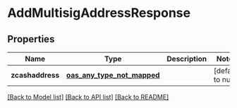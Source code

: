 # AddMultisigAddressResponse
## Properties

| Name | Type | Description | Notes |
|------------ | ------------- | ------------- | -------------|
| **zcashaddress** | [**oas_any_type_not_mapped**](.md) |  | [default to null] |

[[Back to Model list]](../README.md#documentation-for-models) [[Back to API list]](../README.md#documentation-for-api-endpoints) [[Back to README]](../README.md)


